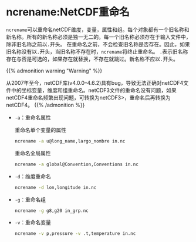 # ncrename:NetCDF重命名


  `ncrename`可以重命名netCDF维度，变量，属性和组。每个对象都有一个旧名称和新名称。所有的新名称必须是独一无二的。每一个旧名称必须存在于输入文件中，除非旧名称之前以`.`开头。
在重命名之前，不会检查旧名称是否存在。因此，如果旧名称没有以`.`开头，当旧名称不存在时，`ncrename`将终止重命名。
`.`表示旧名称存在与否是可选的，如果存在就替换，不存在就跳过。新名称不应以`.`开头。

  {{% admonition warning "Warning" %}}

  从2007年至今，netCDF库(v4.0.0–4.6.2)具有bug，导致无法正确对netCDF4文件中的坐标变量，维度和组重命名。netCDF3文件的重命名没有问题，如果netCDF4重命名频繁出现问题，可转换为netCDF3>，重命名后再转换为netCDF4。
  {{% /admonition %}}

  * `-a`：重命名属性

    重命名单个变量的属性

    ```bash
    ncrename -a u@long_name,largo_nombre in.nc
    ```

    重命名全局属性

    ```bash
    ncrename -a global@Convention,Conventions in.nc
    ```

  * `-d`：维度重命名

    ```bash
    ncrename -d lon,longitude in.nc
    ```

  * `-g`：重命名组

    ```bash
    ncrename -g g8,g20 in_grp.nc
    ```
  * `-v`：重命名变量

    ```bash
    ncrename -v p,pressure -v .t,temperature in.nc
    ```


